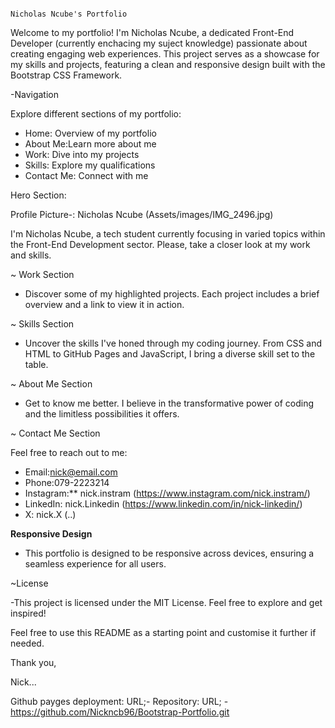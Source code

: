                                                                                          Nicholas Ncube's Portfolio																								
																								
Welcome to my portfolio! I'm Nicholas Ncube, a dedicated Front-End Developer (currently enchacing my suject knowledge) passionate about creating engaging web experiences. This project serves as a showcase for my skills and projects, featuring a clean and responsive design built with the Bootstrap CSS Framework.																								
																								
-Navigation																								
																								
Explore different sections of my portfolio:																								
																								
- Home: Overview of my portfolio																								
- About Me:Learn more about me																								
- Work: Dive into my projects																								
- Skills: Explore my qualifications																								
- Contact Me: Connect with me																								
																								
Hero Section:																								
																								
Profile Picture-: Nicholas Ncube (Assets/images/IMG_2496.jpg)																								
																								
I'm Nicholas Ncube, a tech student currently focusing in varied topics within the Front-End Development sector. Please, take a closer look at my work and skills.																								
																								
~ Work Section																								
																								
- Discover some of my highlighted projects. Each project includes a brief overview and a link to view it in action.																								
																								
~ Skills Section																								
																								
- Uncover the skills I've honed through my coding journey. From CSS and HTML to GitHub Pages and JavaScript, I bring a diverse skill set to the table.																								
																								
~ About Me Section																								
																								
- Get to know me better. I believe in the transformative power of coding and the limitless possibilities it offers.																								
																								
~ Contact Me Section																								
																								
Feel free to reach out to me:																								
																								
- Email:nick@email.com																								
- Phone:079-2223214																								
- Instagram:** nick.instram (https://www.instagram.com/nick.instram/)																								
- LinkedIn: nick.Linkedin (https://www.linkedin.com/in/nick-linkedin/)																								
- X: nick.X (..)																								
																								
**Responsive Design**																								
																								
- This portfolio is designed to be responsive across devices, ensuring a seamless experience for all users.																								
																								
~License																								
																								
-This project is licensed under the MIT License. Feel free to explore and get inspired!																								
																								
																								
Feel free to use this README as a starting point and customise it further if needed.	

Thank you,

Nick...

Github payges deployment: URL;- 
Repository: URL; -	https://github.com/Nickncb96/Bootstrap-Portfolio.git

